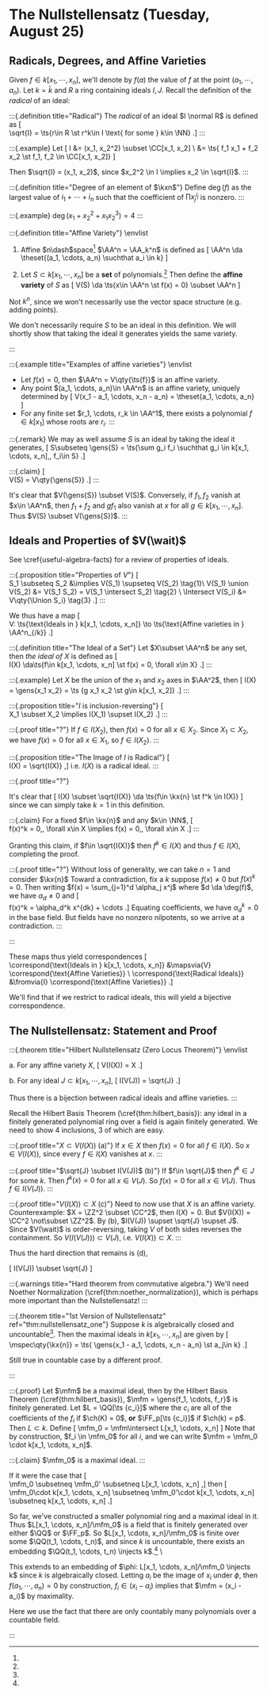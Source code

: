 # The Nullstellensatz (Tuesday, August 25)

## Radicals, Degrees, and Affine Varieties

Given $f\in k[x_1, \cdots, x_n]$, we'll denote by $f(a)$ the value of $f$ at the point $(a_1, \cdots, a_n)$.
Let $k = \bar k$ and $R$ a ring containing ideals $I, J$.
Recall the definition of the *radical* of an ideal:

:::{.definition title="Radical"}
The *radical* of an ideal $I \normal R$ is defined as
\[  
\sqrt{I} = \ts{r\in R \st r^k\in I \text{ for some } k\in \NN}
.\]
:::

:::{.example}
Let 
\[
I &= (x_1, x_2^2) \subset \CC[x_1, x_2] \\
  &= \ts{ f_1 x_1 + f_2 x_2 \st f_1, f_2 \in \CC[x_1, x_2]}
\]

Then $\sqrt{I} = (x_1, x_2)$, since $x_2^2 \in I \implies x_2 \in \sqrt{I}$.
:::


:::{.definition title="Degree of an element of $\kxn$"}
Define $\deg(f)$ as the largest value of $i_1 + \cdots + i_n$ such that the coefficient of $\prod x_j ^{i_j}$ is nonzero.
:::

:::{.example}
$\deg(x_1 + x_2^2 + x_1 x_2^3) = 4$
:::

:::{.definition title="Affine Variety"}
\envlist

1. Affine $n\dash$space[^affine_variety_remark] $\AA^n = \AA_k^n$ is defined as 
\[
\AA^n \da \theset{(a_1, \cdots, a_n) \suchthat a_i \in k}
\]

2.  Let $S\subset k[x_1, \cdots, x_n]$ be a **set** of polynomials.[^not_nec_ideal]
    Then define the **affine variety** of $S$ as 
  \[
  V(S) \da \ts{x\in \AA^n \st f(x) = 0} \subset \AA^n
  \] 

[^affine_variety_remark]: 
Not $k^n$, since we won't necessarily use the vector space structure (e.g. adding points).


[^not_nec_ideal]: 
We don't necessarily require $S$ to be an ideal in this definition.
We will shortly show that taking the ideal it generates yields the same variety.

:::

:::{.example title="Examples of affine varieties"}
\envlist

- Let $f(x) = 0$, then $\AA^n = V\qty{\ts{f}}$ is an affine variety.
- Any point $(a_1, \cdots, a_n)\in \AA^n$ is an affine variety, uniquely determined by 
\[
V(x_1 - a_1, \cdots, x_n - a_n) = \theset{a_1, \cdots, a_n}
\]
- For any finite set $r_1, \cdots, r_k \in \AA^1$, there exists a polynomial $f\in k[x_1]$ whose roots are $r_i$.
:::

:::{.remark}
We may as well assume $S$ is an ideal by taking the ideal it generates, 
\[
S\subseteq \gens{S} = \ts{\sum g_i f_i \suchthat g_i \in k[x_1, \cdots, x_n],\, f_i\in S}
.\]

:::{.claim}
\[  
V(S) = V\qty{\gens{S}}
.\]
:::

It's clear that $V(\gens{S}) \subset V(S)$.
Conversely, if $f_1, f_2$ vanish at $x\in \AA^n$, then $f_1 + f_2$ and $gf_1$ also vanish at $x$ for all $g\in k[x_1, \cdots, x_n]$.
Thus $V(S) \subset V(\gens{S})$.
:::

## Ideals and Properties of $V(\wait)$

See \cref{useful-algebra-facts} for a review of properties of ideals.

:::{.proposition title="Properties of $V$"}
\[  
S_1 \subseteq S_2 &\implies V(S_1) \supseteq V(S_2) \tag{1}\\
V(S_1) \union V(S_2) &= V(S_1 S_2) = V(S_1 \intersect S_2) \tag{2} \\
\Intersect V(S_i) &= V\qty{\Union  S_i} \tag{3}
.\]
:::

We thus have a map
\[  
V: \ts{\text{Ideals in } k[x_1, \cdots, x_n]} \to \ts{\text{Affine varieties in } \AA^n_{/k}}
.\]

:::{.definition title="The Ideal of a Set"}
Let $X\subset \AA^n$ be any set, then *the ideal of $X$* is defined as
\[  
I(X) \da\ts{f\in k[x_1, \cdots, x_n] \st f(x) = 0\, \forall x\in X}
.\]
:::

:::{.example}
Let $X$ be the union of the $x_1$ and $x_2$ axes in $\AA^2$, then 
\[
I(X) = \gens{x_1 x_2} = \ts {g x_1 x_2 \st g\in k[x_1, x_2]}
.\]
:::

:::{.proposition title="$I$ is inclusion-reversing"}
\[  
X_1 \subset X_2 \implies I(X_1) \supset I(X_2)
.\]
:::

:::{.proof title="?"}
If $f\in I(X_2)$, then $f(x) = 0$ for all $x\in X_2$. 
Since $X_1 \subset X_2$, we have $f(x) = 0$ for all $x\in X_1$, so $f\in I(X_2)$.
:::


:::{.proposition title="The Image of $I$ is Radical"}
\[  
I(X) = \sqrt{I(X)}
,\]
i.e. $I(X)$ is a radical ideal.
:::

:::{.proof title="?"}

It's clear that 
\[
I(X) \subset \sqrt{I(X)} \da \ts{f\in \kx{n} \st f^k \in I(X)}
\]
since we can simply take $k=1$ in this definition.

:::{.claim}
For a fixed $f\in \kx{n}$ and any $k\in \NN$, 
\[  
f(x)^k = 0\,\, \forall x\in X \implies f(x) = 0\,\, \forall x\in X
.\]
:::

Granting this claim, if $f\in \sqrt{I(X)}$ then $f^k \in I(X)$ and thus $f\in I(X)$, completing the proof.

:::{.proof title="?"}
Without loss of generality, we can take $n = 1$ and consider $\kx{n}$
Toward a contradiction, fix a $k$ suppose $f(x) \neq 0$ but $f(x)^k = 0$.
Then writing $f(x) = \sum_{j=1}^d \alpha_j x^j$ where $d \da \deg(f)$, we have $\alpha_d \neq 0$ and
\[  
f(x)^k = \alpha_d^k x^{dk} + \cdots
.\]
Equating coefficients, we have $\alpha_d^k = 0$ in the base field.
But fields have no nonzero nilpotents, so we arrive at a contradiction. 
:::

:::

These maps thus yield correspondences 
\[  
\correspond{\text{Ideals in } k[x_1, \cdots, x_n]} &\mapsvia{V} \correspond{\text{Affine Varieties}} \\
\correspond{\text{Radical Ideals}} &\fromvia{I} \correspond{\text{Affine Varieties}}
.\]

We'll find that if we restrict to radical ideals, this will yield a bijective correspondence.


## The Nullstellensatz: Statement and Proof

:::{.theorem title="Hilbert Nullstellensatz (Zero Locus Theorem)"}
\envlist

a. For any affine variety $X$, 
\[
V(I(X)) = X
.\]

b. For any ideal $J \subset k[x_1, \cdots, x_n]$, 
\[
I(V(J)) = \sqrt{J}
.\]

Thus there is a bijection between radical ideals and affine varieties.
:::

Recall the Hilbert Basis Theorem (\cref{thm:hilbert_basis}):
any ideal in a finitely generated polynomial ring over a field is again finitely generated.
We need to show 4 inclusions, 3 of which are easy.

:::{.proof title="$X \subset V(I(X))$ (a)"}
If $x\in X$ then $f(x) = 0$ for all $f\in I(X)$.
So $x\in V(I(X))$, since every $f\in I(X)$ vanishes at $x$.
:::

:::{.proof title="$\sqrt{J} \subset I(V(J))$ (b)"}
If $f\in \sqrt{J}$ then $f^k \in J$ for some $k$.
Then $f^k(x) = 0$ for all $x\in V(J)$.
So $f(x) = 0$ for all $x\in V(J)$.
Thus $f\in I(V(J))$.
:::

:::{.proof title="$V(I(X)) \subset X$ (c)"}
Need to now use that $X$ is an affine variety.
Counterexample: $X = \ZZ^2 \subset \CC^2$, then $I(X) = 0$.
But $V(I(X)) = \CC^2 \not\subset \ZZ^2$.
By (b), $I(V(J)) \supset \sqrt{J} \supset J$.
Since $V(\wait)$ is order-reversing, taking $V$ of both sides reverses the containment.
So $V(I(V(J))) \subset V(J)$, i.e. $V(I(X)) \subset X$.
:::

Thus the hard direction that remains is (d),

\[
I(V(J)) \subset \sqrt{J}
\]

:::{.warnings title="Hard theorem from commutative algebra."}
We'll need Noether Normalization (\cref{thm:noether_normalization}), which is perhaps more important than the Nullstellensatz!
:::

:::{.theorem title="1st Version of Nullstellensatz" ref="thm:nullstellensatz_one"}
Suppose $k$ is algebraically closed and uncountable[^countable_case].
Then the maximal ideals in $k[x_1, \cdots, x_n]$ are given by 
\[  
\mspec\qty{\kx{n}} = \ts{ \gens{x_1 - a_1, \cdots, x_n - a_n} \st a_j\in k}
.\]


[^countable_case]: 
Still true in countable case by a different proof.

:::

:::{.proof}
Let $\mfm$ be a maximal ideal, then by the Hilbert Basis Theorem (\cref{thm:hilbert_basis}), 
$\mfm = \gens{f_1, \cdots, f_r}$ is finitely generated.
Let $L = \QQ[\ts {c_i}]$ where the $c_i$ are all of the coefficients of the $f_i$ if $\ch(K) = 0$, **or** $\FF_p[\ts {c_i}]$ if $\ch(k) = p$.
Then $L\subset k$.
Define 
\[
\mfm_0 = \mfm\intersect L[x_1, \cdots, x_n]
\]
Note that by construction, $f_i \in \mfm_0$ for all $i$, and we can write $\mfm = \mfm_0 \cdot k[x_1, \cdots, x_n]$.

:::{.claim}
$\mfm_0$ is a maximal ideal.
:::

If it were the case that 
\[  
\mfm_0 \subsetneq \mfm_0' \subsetneq L[x_1, \cdots, x_n]
,\]
then
\[  
\mfm_0\cdot k[x_1, \cdots, x_n] \subsetneq \mfm_0'\cdot k[x_1, \cdots, x_n]  \subsetneq k[x_1, \cdots, x_n]
.\]

So far, we've constructed a smaller polynomial ring and a maximal ideal in it.
Thus $L[x_1, \cdots, x_n]/\mfm_0$ is a field that is finitely generated over either $\QQ$ or $\FF_p$.
So $L[x_1, \cdots, x_n]/\mfm_0$ is finite over some $\QQ(t_1, \cdots, t_n)$, and since $k$ is uncountable, there exists an embedding $\QQ(t_1, \cdots, t_n) \injects k$.[^countable_polynomials]
\

This extends to an embedding of $\phi: L[x_1, \cdots, x_n]/\mfm_0 \injects k$ since $k$ is algebraically closed.
Letting $a_i$ be the image of $x_i$ under $\phi$, then $f(a_1, \cdots, a_n) = 0$ by construction, $f_i \in (x_i - a_i)$ implies that $\mfm = (x_i - a_i)$ by maximality.

[^countable_polynomials]: 
Here we use the fact that there are only countably many polynomials over a countable field.

:::

